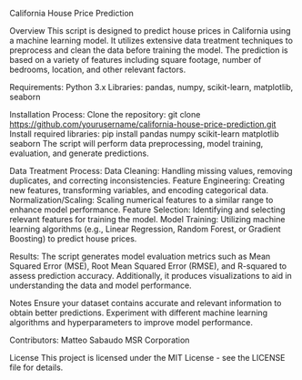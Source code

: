 California House Price Prediction

Overview
  This script is designed to predict house prices in California using a machine learning model. It utilizes extensive data treatment techniques to preprocess and clean the data before training the model. The prediction is based on a variety of features including square   footage, number of bedrooms, location, and other relevant factors.

Requirements:
  Python 3.x
  Libraries: pandas, numpy, scikit-learn, matplotlib, seaborn


Installation Process: 
  Clone the repository: git clone https://github.com/yourusername/california-house-price-prediction.git
  Install required libraries:
  pip install pandas numpy scikit-learn matplotlib seaborn
  The script will perform data preprocessing, model training, evaluation, and generate predictions.

Data Treatment Process:
  Data Cleaning: Handling missing values, removing duplicates, and correcting inconsistencies.
  Feature Engineering: Creating new features, transforming variables, and encoding categorical data.
  Normalization/Scaling: Scaling numerical features to a similar range to enhance model performance.
  Feature Selection: Identifying and selecting relevant features for training the model.
  Model Training: Utilizing machine learning algorithms (e.g., Linear Regression, Random Forest, or Gradient Boosting) to predict house prices.

Results:
The script generates model evaluation metrics such as Mean Squared Error (MSE), Root Mean Squared Error (RMSE), and R-squared to assess prediction accuracy. Additionally, it produces visualizations to aid in understanding the data and model performance.

Notes
  Ensure your dataset contains accurate and relevant information to obtain better predictions.
  Experiment with different machine learning algorithms and hyperparameters to improve model performance.
  
Contributors:
  Matteo Sabaudo
  MSR Corporation

License
  This project is licensed under the MIT License - see the LICENSE file for details.
